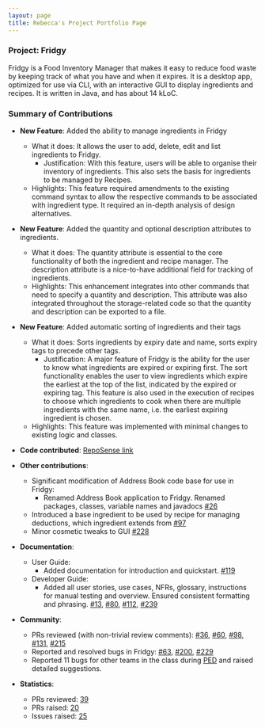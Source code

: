 ```yaml
---
layout: page
title: Rebecca's Project Portfolio Page
---
```


### Project: Fridgy

Fridgy is a Food Inventory Manager that makes it easy to reduce food waste by keeping track of what you have and when it expires.
It is a desktop app, optimized for use via CLI, with an interactive GUI to display ingredients and recipes. It is written in Java, and has about 14 kLoC.

### Summary of Contributions

* **New Feature**: Added the ability to manage ingredients in Fridgy
  * What it does: It allows the user to add, delete, edit and list ingredients to Fridgy.
    * Justification: With this feature, users will be able to organise their inventory of ingredients. This also sets the basis for ingredients to be managed by Recipes.
  * Highlights: This feature required amendments to the existing command syntax to allow the respective commands to be associated with ingredient type. It required an in-depth analysis of design alternatives.

* **New Feature**: Added the quantity and optional description attributes to ingredients.
  * What it does: The quantity attribute is essential to the core functionality of both the ingredient and recipe manager. The description attribute is a nice-to-have additional field for tracking of ingredients.
  * Highlights: This enhancement integrates into other commands that need to specify a quantity and description. This attribute was also integrated throughout the storage-related code so that the quantity and description can be exported to a file.

* **New Feature**: Added automatic sorting of ingredients and their tags
  * What it does: Sorts ingredients by expiry date and name, sorts expiry tags to precede other tags.
    * Justification: A major feature of Fridgy is the ability for the user to know what ingredients are expired or expiring first. The sort functionality enables the user to view ingredients which expire the earliest at the top of the list, indicated by the expired or expiring tag. This feature is also used in the execution of recipes to choose which ingredients to cook when there are multiple ingredients with the same name, i.e. the earliest expiring ingredient is chosen.
  * Highlights: This feature was implemented with minimal changes to existing logic and classes.

* **Code contributed**: [RepoSense link](https://nus-cs2103-ay2122s1.github.io/tp-dashboard/?search=rebeccacxy&sort=groupTitle&sortWithin=title&timeframe=commit&mergegroup=&groupSelect=groupByRepos&breakdown=true&checkedFileTypes=docs~functional-code~test-code~other&since=2021-09-17&tabOpen=true&tabType=authorship&tabAuthor=rebeccacxy&tabRepo=AY2122S1-CS2103T-W11-1%2Ftp%5Bmaster%5D&authorshipIsMergeGroup=false&authorshipFileTypes=docs~functional-code~test-code~other&authorshipIsBinaryFileTypeChecked=false)

* **Other contributions**:
  * Significant modification of Address Book code base for use in Fridgy:
    * Renamed Address Book application to Fridgy. Renamed packages, classes, variable names and javadocs [\#26](https://github.com/AY2122S1-CS2103T-W11-1/tp/pull/26)
  * Introduced a base ingredient to be used by recipe for managing deductions, which ingredient extends from [\#97](https://github.com/AY2122S1-CS2103T-W11-1/tp/pull/97)
  * Minor cosmetic tweaks to GUI [\#228](https://github.com/AY2122S1-CS2103T-W11-1/tp/pull/228)

* **Documentation**:
  * User Guide:
    * Added documentation for introduction and quickstart. [\#119](https://github.com/AY2122S1-CS2103T-W11-1/tp/pull/119)
  * Developer Guide:
    * Added all user stories, use cases, NFRs, glossary, instructions for manual testing and overview. Ensured consistent formatting and phrasing. [\#13](https://github.com/AY2122S1-CS2103T-W11-1/tp/pull/13), [\#80](https://github.com/AY2122S1-CS2103T-W11-1/tp/pull/80), [\#112](https://github.com/AY2122S1-CS2103T-W11-1/tp/pull/112), [\#239](https://github.com/AY2122S1-CS2103T-W11-1/tp/pull/239)

* **Community**:
  * PRs reviewed (with non-trivial review comments): [\#36](https://github.com/AY2122S1-CS2103T-W11-1/tp/pull/36), [\#60](https://github.com/AY2122S1-CS2103T-W11-1/tp/pull/60), [\#98](https://github.com/AY2122S1-CS2103T-W11-1/tp/pull/98), [\#131](https://github.com/AY2122S1-CS2103T-W11-1/tp/pull/131), [\#215](https://github.com/AY2122S1-CS2103T-W11-1/tp/pull/215)
  * Reported and resolved bugs in Fridgy: [\#63](https://github.com/AY2122S1-CS2103T-W11-1/tp/issues/63), [\#200](https://github.com/AY2122S1-CS2103T-W11-1/tp/pull/200), [\#229](https://github.com/AY2122S1-CS2103T-W11-1/tp/issues/229)
  * Reported 11 bugs for other teams in the class during [PED](https://github.com/rebeccacxy/ped/issues) and raised detailed suggestions.

* **Statistics**:
  * PRs reviewed: [39](https://github.com/AY2122S1-CS2103T-W11-1/tp/pulls?q=is%3Apr+is%3Aclosed+reviewed-by%3Arebeccacxy)
  * PRs raised: [20](https://github.com/AY2122S1-CS2103T-W11-1/tp/pulls?q=is%3Apr+is%3Aclosed+author%3Arebeccacxy)
  * Issues raised: [25](https://github.com/AY2122S1-CS2103T-W11-1/tp/issues?q=is%3Aissue+author%3Arebeccacxy+is%3Aclosed)

